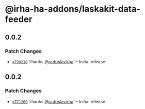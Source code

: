 # @irha-ha-addons/laskakit-data-feeder

## 0.0.2

### Patch Changes

- [`a798218`](https://github.com/radoslavirha/ha-addons/commit/a7982184c784a0652a1d8d0566a21fe7015bb808) Thanks [@radoslavirha](https://github.com/radoslavirha)! - Initial release

## 0.0.2

### Patch Changes

- [`b771200`](https://github.com/radoslavirha/ha-addons/commit/b771200f366bfdcdddabd85830bb43af71667354) Thanks [@radoslavirha](https://github.com/radoslavirha)! - Initial release
